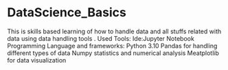 # DataScience_Basics
This is skills based learning of how to handle data and all  stuffs related with data using data handling tools .
Used Tools:
Ide:Jupyter Notebook
Programming Language and frameworks:
  Python 3.10 
  Pandas for handling different types of data 
  Numpy statistics and numerical analysis 
  Meatplotlib for data visualization
  
